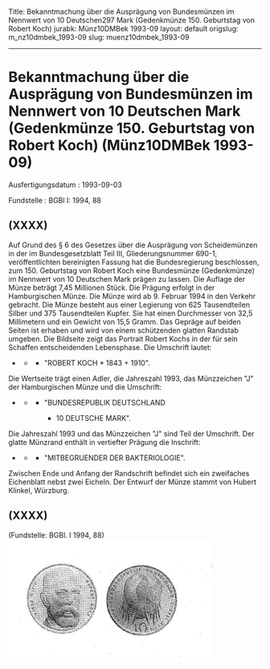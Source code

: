 Title: Bekanntmachung über die Ausprägung von Bundesmünzen im Nennwert von 10 Deutschen297
  Mark (Gedenkmünze 150. Geburtstag von Robert Koch)
jurabk: Münz10DMBek 1993-09
layout: default
origslug: m_nz10dmbek_1993-09
slug: muenz10dmbek_1993-09

---

# Bekanntmachung über die Ausprägung von Bundesmünzen im Nennwert von 10 Deutschen Mark (Gedenkmünze 150. Geburtstag von Robert Koch) (Münz10DMBek 1993-09)

Ausfertigungsdatum
:   1993-09-03

Fundstelle
:   BGBl I: 1994, 88



## (XXXX)

Auf Grund des § 6 des Gesetzes über die Ausprägung von Scheidemünzen
in der im Bundesgesetzblatt Teil III, Gliederungsnummer 690-1,
veröffentlichten bereinigten Fassung hat die Bundesregierung
beschlossen, zum 150. Geburtstag von Robert Koch eine Bundesmünze
(Gedenkmünze) im Nennwert von 10 Deutschen Mark prägen zu lassen. Die
Auflage der Münze beträgt 7,45 Millionen Stück. Die Prägung erfolgt in
der Hamburgischen Münze.
Die Münze wird ab 9. Februar 1994 in den Verkehr gebracht.
Die Münze besteht aus einer Legierung von 625 Tausendteilen Silber und
375 Tausendteilen Kupfer. Sie hat einen Durchmesser von 32,5
Millimetern und ein Gewicht von 15,5 Gramm.
Das Gepräge auf beiden Seiten ist erhaben und wird von einem
schützenden glatten Randstab umgeben.
Die Bildseite zeigt das Portrait Robert Kochs in der für sein Schaffen
entscheidenden Lebensphase. Die Umschrift lautet:

*
    *
        *   "ROBERT KOCH \* 1843 + 1910".









Die Wertseite trägt einen Adler, die Jahreszahl 1993, das Münzzeichen
"J" der Hamburgischen Münze und die Umschrift:

*
    *
        *   "BUNDESREPUBLIK DEUTSCHLAND

            *   10 DEUTSCHE MARK".












Die Jahreszahl 1993 und das Münzzeichen "J" sind Teil der Umschrift.
Der glatte Münzrand enthält in vertiefter Prägung die Inschrift:

*
    *
        *   "MITBEGRUENDER DER BAKTERIOLOGIE".









Zwischen Ende und Anfang der Randschrift befindet sich ein zweifaches
Eichenblatt nebst zwei Eicheln.
Der Entwurf der Münze stammt von Hubert Klinkel, Würzburg.


## (XXXX)

(Fundstelle: BGBl. I 1994, 88)
![bgbl1_1994_j0088_0010.jpg](bgbl1_1994_j0088_0010.jpg)
